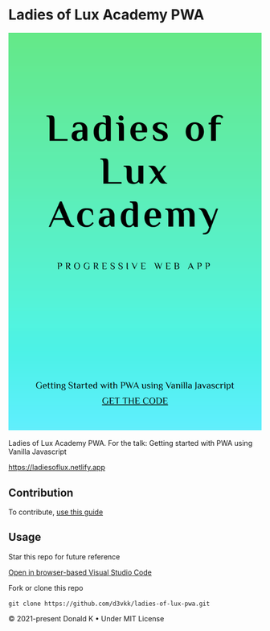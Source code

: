 # Ladies of Lux Academy PWA

![Ladies of Lux Academy PWA](https://github.com/d3vkk/ladies-of-lux-pwa/blob/master/ladiesoflux.netlify.app.png)

Ladies of Lux Academy PWA. For the talk: Getting started with PWA using Vanilla Javascript

https://ladiesoflux.netlify.app

## Contribution

To contribute, [use this guide](https://github.com/d3vkk/open-source/blob/master/CONTRIBUTING.md)

## Usage

Star this repo for future reference

[Open in browser-based Visual Studio Code](https://vscode.dev/github/d3vkk/ladies-of-lux-pwa)

Fork or clone this repo
```
git clone https://github.com/d3vkk/ladies-of-lux-pwa.git
```

© 2021-present Donald K • Under MIT License

